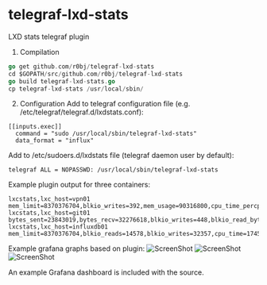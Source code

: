 # telegraf-lxd-stats
LXD stats telegraf plugin

1. Compilation
```go
go get github.com/r0bj/telegraf-lxd-stats
cd $GOPATH/src/github.com/r0bj/telegraf-lxd-stats
go build telegraf-lxd-stats.go
cp telegraf-lxd-stats /usr/local/sbin/
```

2. Configuration
Add to telegraf configuration file (e.g. /etc/telegraf/telegraf.d/lxdstats.conf):
```
[[inputs.exec]]
  command = "sudo /usr/local/sbin/telegraf-lxd-stats"
  data_format = "influx"
```

Add to /etc/sudoers.d/lxdstats file (telegraf daemon user by default):
```
telegraf ALL = NOPASSWD: /usr/local/sbin/telegraf-lxd-stats
```

Example plugin output for three containers:
```
lxcstats,lxc_host=vpn01 mem_limit=8370376704,blkio_writes=392,mem_usage=90316800,cpu_time_percpu=79701204098.166672,bytes_sent=808700591,blkio_read_bytes=375410688,blkio_write_bytes=57102336,cpu_time=478207224589,blkio_reads=10884,mem_usage_perc=1.079005,bytes_recv=1581083280
lxcstats,lxc_host=git01 bytes_sent=23843019,bytes_recv=32276618,blkio_writes=448,blkio_read_bytes=523169792,mem_usage_perc=1.316827,cpu_time_percpu=69940089393.000000,mem_limit=8370376704,blkio_reads=12794,cpu_time=419640536358,blkio_write_bytes=112340992,mem_usage=110223360
lxcstats,lxc_host=influxdb01 mem_limit=8370376704,blkio_reads=14578,blkio_writes=32357,cpu_time=1745857682539,blkio_write_bytes=373084160,mem_usage_perc=3.338359,bytes_sent=255192001,bytes_recv=131132657,blkio_read_bytes=528297984,mem_usage=279433216,cpu_time_percpu=290976280423.166687
```

Example grafana graphs based on plugin:
![ScreenShot](/screenshots/ss1.png)
![ScreenShot](/screenshots/ss2.png)
![ScreenShot](/screenshots/ss3.png)

An example Grafana dashboard is included with the source.

